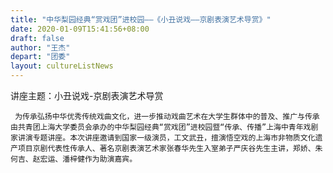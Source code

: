 ```yaml
---
title: "中华梨园经典“赏戏团”进校园——《小丑说戏——京剧表演艺术导赏》"
date: 2020-01-09T15:41:56+08:00
draft: false
author: "王杰"
depart: "团委"
layout: cultureListNews
---
```

 讲座主题：小丑说戏-京剧表演艺术导赏

     为传承弘扬中华优秀传统戏曲文化，进一步推动戏曲艺术在大学生群体中的普及、推广与传承由共青团上海大学委员会承办的中华梨园经典“赏戏团”进校园暨“传承、传播”上海中青年戏剧家讲演专题讲座。本次讲座邀请到国家一级演员，工文武丑，擅演悟空戏的上海市非物质文化遗产项目京剧代表性传承人、著名京剧表演艺术家张春华先生入室弟子严庆谷先生主讲，郑娇、朱何吉、赵宏运、潘梓健作为助演嘉宾。
